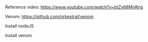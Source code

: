 Reference video: https://www.youtube.com/watch?v=btZv68MnRng

Venom: https://github.com/orkestral/venom

Install nodeJS

Install venom